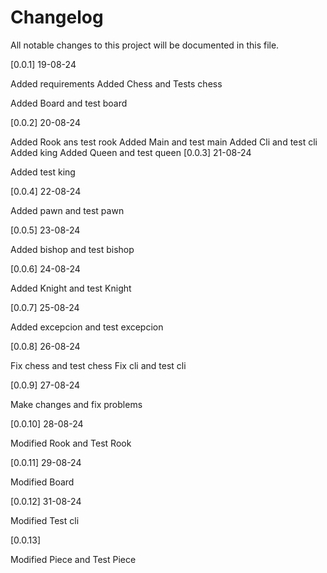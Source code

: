 # Changelog 
All notable changes to this project will be documented in this file.

[0.0.1] 19-08-24

Added requirements
Added Chess and Tests chess

Added Board and test board 

[0.0.2] 20-08-24

Added Rook ans test rook
Added Main and test main
Added Cli and test cli 
Added king
Added Queen and test queen
[0.0.3] 21-08-24

Added test king

[0.0.4] 22-08-24

Added pawn and test pawn

[0.0.5] 23-08-24

Added bishop and test bishop

[0.0.6] 24-08-24

Added Knight and test Knight

[0.0.7] 25-08-24

Added excepcion and test excepcion

[0.0.8] 26-08-24

Fix chess and test chess 
Fix cli and test cli

[0.0.9] 27-08-24

Make changes and fix problems

[0.0.10] 28-08-24

Modified Rook and Test Rook

[0.0.11] 29-08-24

Modified Board

[0.0.12] 31-08-24

Modified Test cli

[0.0.13] 

Modified Piece and Test Piece


